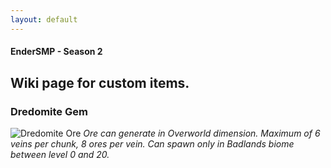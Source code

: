 ```yaml
---
layout: default
---
```


#### EnderSMP - Season 2
## Wiki page for custom items.


### Dredomite Gem

![Dredomite Ore](https://imgur.com/LesoVDE.png)
*Ore can generate in Overworld dimension. Maximum of  6 veins per chunk, 8 ores per vein. Can spawn only in Badlands biome between level 0 and 20.*
